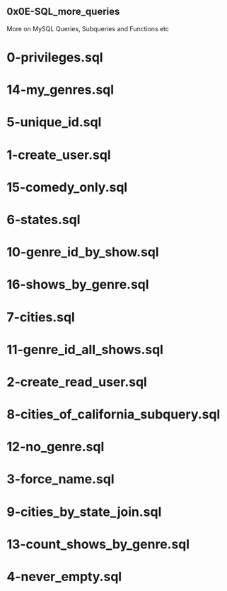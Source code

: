 ## 0x0E-SQL_more_queries

More on MySQL Queries, Subqueries and Functions etc

# 0-privileges.sql
# 14-my_genres.sql 
# 5-unique_id.sql
# 1-create_user.sql
# 15-comedy_only.sql
# 6-states.sql
# 10-genre_id_by_show.sql  
# 16-shows_by_genre.sql   
# 7-cities.sql
# 11-genre_id_all_shows.sql    
# 2-create_read_user.sql
# 8-cities_of_california_subquery.sql
# 12-no_genre.sql          
# 3-force_name.sql       
# 9-cities_by_state_join.sql
# 13-count_shows_by_genre.sql
# 4-never_empty.sql

